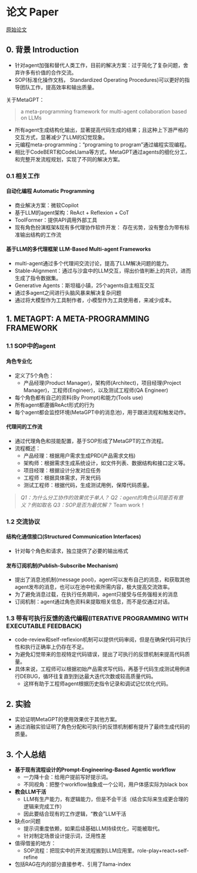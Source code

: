 # 论文 Paper
[原始论文](https://arxiv.org/abs/2402.18679)
## 0. 背景 Introduction
* 针对agent加强和替代人类工作，目前的解决方案：过于简化了复杂问题，舍弃许多有价值的合作交流。
* SOP(标准化操作文档， Standardized Operating Procedures)可以更好的指导团队工作，提高效率和输出质量。

关于MetaGPT：
> a meta-programming framework for multi-agent collaboration based on LLMs
* 所有agent生成结构化输出，显著提高代码生成的结果；且这种上下游严格的交互方式，显著减少了LLM的幻觉现象。
* 元编程meta-programming：“programing to program”通过编程实现编程。
* 相比于CodeBERT和CodeLlama等方式，MetaGPT通过agents的细化分工，和完整开发流程规划，实现了不同的解决方案。

### 0.1 相关工作
#### 自动化编程 Automatic Programming
* 商业解决方案：微软Copilot
* 基于LLM的agent架构：ReAct + Reflexion + CoT
* ToolFormer：提供API调用外部工具
* 现有角色扮演框架&现有多代理协作软件开发： 存在劣势，没有整合为带有标准输出结构的工作流
#### 基于LLM的多代理框架 LLM-Based Multi-agent Frameworks
* multi-agent通过多个代理间交流讨论，提高了LLM解决问题的能力。
* Stable-Alignment：通过与沙盒中的LLM交互，得出价值判断上的共识，进而生成了指令数据集。
* Generative Agents：斯坦福小镇，25个agents自主相互交互
* 通过多agent之间进行头脑风暴来解决复杂问题
* 通过将大模型作为工具制作者，小模型作为工具使用者，来减少成本。

## 1. METAGPT: A META-PROGRAMMING FRAMEWORK
### 1.1 SOP中的agent
#### 角色专业化
* 定义了5个角色：
  * 产品经理(Product Manager)，架构师(Architect)，项目经理(Project Manager)，工程师(Engineer)，以及测试工程师(QA Engineer)
* 每个角色都有自己的资料(By Prompt)和能力(Tools use)
* 所有agent都遵循ReAct形式的行为
* 每个agent都会监控环境(MetaGPT中的消息池)，用于跟进流程和触发动作。
#### 代理间的工作流
* 通过代理角色和技能配置，基于SOP形成了MetaGPT的工作流程。
* 流程概述：
  * 产品经理：根据用户需求生成PRD(产品需求文档)
  * 架构师：根据需求生成系统设计，如文件列表、数据结构和接口定义等。
  * 项目经理：根据设计分发对应任务
  * 工程师：根据具体需求，开发代码
  * 测试工程师：根据代码，生成测试用例，保障代码质量。
> *Q1：为什么分工协作的效果优于单人？*
> *Q2：agent的角色认同是否有意义？例如取名*
> *Q3：SOP是否为最优解？* Team work！

### 1.2 交流协议
#### 结构化通信接口(Structured Communication Interfaces)
* 针对每个角色和请求，独立提供了必要的输出格式
#### 发布订阅机制(**Publish-Subscribe Mechanism**)
* 提出了消息池机制(message pool)，agent可以发布自己的消息，和获取其他agent发布的消息，也可以在池中检索所需内容，极大提高交流效率。
* 为了避免消息过载，在执行任务期间，agent只接受与任务强相关的消息
* 订阅机制：agent通过角色资料来提取相关信息，而不是仅通过对话。

### 1.3 带有可执行反馈的迭代编程(ITERATIVE PROGRAMMING WITH EXECUTABLE FEEDBACK)
* code-review和self-reflexion机制可以提供代码审阅，但是在确保代码可执行性和执行正确率上仍存在不足。
* 为避免幻觉带来的忽视特定代码错误，提出了可执行的反馈机制来提高代码质量。
* 具体来说，工程师可以根据初始产品需求写代码，再基于代码生成测试用例进行DEBUG，循环往复直到到达最大迭代次数或较高质量代码。
  * 这样有助于工程师agent根据历史指令记录和调试记忆优化代码。

## 2. 实验
* 实验证明MetaGPT的使用效果优于其他方案。
* 通过消融实验证明了角色分配和可执行的反馈机制都有提升了最终生成代码的质量。

## 3. 个人总结
* **基于现有流程设计的Prompt-Engineering-Based Agentic workflow**
  * 一力降十会：给用户提前写好提示词。
  * 不同视角：把整个workflow抽象成一个公司，用户体感实际为black box
* **教会LLM干活**
  * LLM有生产能力，有逻辑能力，但是不会干活（结合实际来生成更合理的逻辑来完成工作）
  * 因此要结合现有的工作逻辑，“教会”LLM干活
* 缺点or问题
  * 提示词重度依赖，如果后续基础LLM持续优化，可能被取代。
  * 针对制定场景设计提示词，泛用性差
* 值得借鉴的地方：
  * SOP流程：把现实中的开发流程搬到LLM应用里。role-play+react+self-refine
* 包括RAG在内的部分直接参考、引用了llama-index